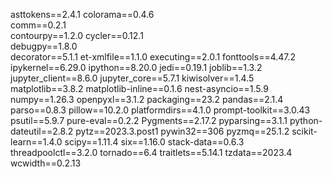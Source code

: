 asttokens==2.4.1
colorama==0.4.6  
comm==0.2.1      
contourpy==1.2.0 
cycler==0.12.1   
debugpy==1.8.0   
decorator==5.1.1 
et-xmlfile==1.1.0
executing==2.0.1 
fonttools==4.47.2
ipykernel==6.29.0
ipython==8.20.0
jedi==0.19.1
joblib==1.3.2
jupyter_client==8.6.0
jupyter_core==5.7.1
kiwisolver==1.4.5
matplotlib==3.8.2
matplotlib-inline==0.1.6
nest-asyncio==1.5.9
numpy==1.26.3
openpyxl==3.1.2
packaging==23.2
pandas==2.1.4
parso==0.8.3
pillow==10.2.0
platformdirs==4.1.0
prompt-toolkit==3.0.43
psutil==5.9.7
pure-eval==0.2.2
Pygments==2.17.2
pyparsing==3.1.1
python-dateutil==2.8.2
pytz==2023.3.post1
pywin32==306
pyzmq==25.1.2
scikit-learn==1.4.0
scipy==1.11.4
six==1.16.0
stack-data==0.6.3
threadpoolctl==3.2.0
tornado==6.4
traitlets==5.14.1
tzdata==2023.4
wcwidth==0.2.13
